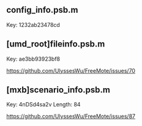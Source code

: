 ## config_info.psb.m
Key: 1232ab23478cd

## [umd_root]fileinfo.psb.m
Key: ae3bb93923bf8

https://github.com/UlyssesWu/FreeMote/issues/70

## [mxb]scenario_info.psb.m
Key: 4nDSd4sa2v
Length: 84

https://github.com/UlyssesWu/FreeMote/issues/87